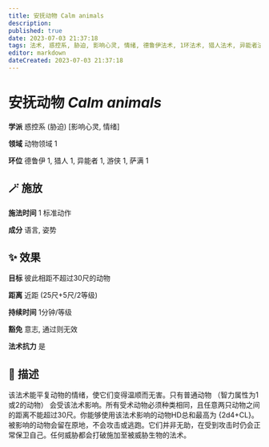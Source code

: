 ```yaml
---
title: 安抚动物 Calm animals
description: 
published: true
date: 2023-07-03 21:37:18
tags: 法术, 惑控系, 胁迫, 影响心灵, 情绪, 德鲁伊法术, 1环法术, 猎人法术, 异能者法术, 游侠法术, 萨满法术, 动物领域
editor: markdown
dateCreated: 2023-07-03 21:37:18
---
```


# **安抚动物** *Calm animals*

**学派** 惑控系 (胁迫) \[影响心灵, 情绪\] 

**领域** 动物领域 1

**环位** 德鲁伊 1, 猎人 1, 异能者 1, 游侠 1, 萨满 1

## 🪄 施放

**施法时间** 1 标准动作

**成分** 语言, 姿势

## ✨ 效果 

**目标** 彼此相距不超过30尺的动物 

**距离** 近距 (25尺+5尺/2等级)  

**持续时间** 1分钟/等级 

**豁免** 意志, 通过则无效

**法术抗力** 是

## 📖 描述

该法术能平复动物的情绪，使它们变得温顺而无害。只有普通动物 （智力属性为1或2的动物） 会受该法术影响。所有受术动物必须种类相同，且任意两只动物之间的距离不能超过30尺。你能够使用该法术影响的动物HD总和最高为 {2d4+CL}。被影响的动物会留在原地，不会攻击或逃跑。它们并非无助，在受到攻击时仍会正常保卫自己。任何威胁都会打破施加至被威胁生物的法术。
    